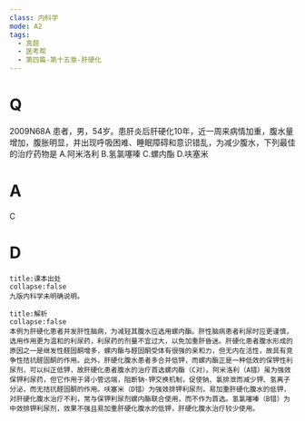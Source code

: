 ```yaml
---
class: 内科学
mode: A2
tags:
  - 真题
  - 医考帮
  - 第四篇-第十五章-肝硬化
---
```


# Q
2009N68A 患者，男，54岁。患肝炎后肝硬化10年，近一周来病情加重，腹水量增加，腹胀明显，并出现呼吸困难、睡眠障碍和意识错乱，为减少腹水，下列最佳的治疗药物是
A.阿米洛利
B.氢氯噻嗪
C.螺内酯
D.呋塞米

# A
C
# D
```ad-note
title:课本出处
collapse:false
九版内科学未明确说明。
```

```ad-summary
title:解析
collapse:false
本例为肝硬化患者并发肝性脑病，为减轻其腹水应选用螺内酯。肝性脑病患者利尿时应更谨慎，选用作用更为温和的利尿药，利尿药的剂量不宜过大，以免加重肝昏迷。肝硬化患者腹水形成的原因之一是继发性醛固酮增多，螺内酯与醛固酮受体有很强的亲和力，但无内在活性，故具有竞争性拮抗醛固酮的作用。此外，肝硬化腹水患者多合并低钾，而螺内酯正是一种低效的保钾性利尿剂，可以纠正低钾，故肝硬化患者腹水的治疗首选螺内酯（C对）。阿米洛利（A错）虽为强效保钾利尿药，但它作用于肾小管远端，阻断钠-钾交换机制，促使钠、氯排泄而减少钾、氢离子分泌，而无拮抗醛固酮的作用。呋塞米（D错）为强效排钾利尿剂，易加重肝硬化腹水的低钾，对肝硬化腹水治疗不利，常与保钾利尿剂螺内酯联合使用，而不作为首选。氢氯噻嗪（B错）为中效排钾利尿剂，效果不强且易加重肝硬化腹水的低钾，肝硬化腹水治疗较少使用。
```

